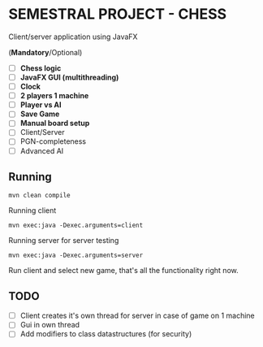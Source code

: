 # SEMESTRAL PROJECT - CHESS
Client/server application using JavaFX

(**Mandatory**/Optional)
* [ ] **Chess logic**
* [ ] **JavaFX GUI (multithreading)**
* [ ] **Clock**
* [ ] **2 players 1 machine**
* [ ] **Player vs AI**
* [ ] **Save Game**
* [ ] **Manual board setup**
* [ ] Client/Server
* [ ] PGN-completeness
* [ ] Advanced AI

## Running

`
	mvn clean compile
`

Running client

`
	mvn exec:java -Dexec.arguments=client
`

Running server for server testing

`
	mvn exec:java -Dexec.arguments=server
`

Run client and select new game, that's all the functionality right now.

## TODO
* [ ] Client creates it's own thread for server in case of game on 1 machine
* [ ] Gui in own thread
* [ ] Add modifiers to class datastructures (for security)
